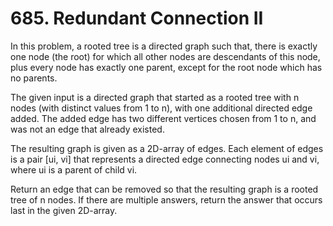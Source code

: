 # 685. Redundant Connection II

In this problem, a rooted tree is a directed graph such that, there is exactly one node (the root) for which all other nodes are descendants of this node, plus every node has exactly one parent, except for the root node which has no parents.

The given input is a directed graph that started as a rooted tree with n nodes (with distinct values from 1 to n), with one additional directed edge added. The added edge has two different vertices chosen from 1 to n, and was not an edge that already existed.

The resulting graph is given as a 2D-array of edges. Each element of edges is a pair [ui, vi] that represents a directed edge connecting nodes ui and vi, where ui is a parent of child vi.

Return an edge that can be removed so that the resulting graph is a rooted tree of n nodes. If there are multiple answers, return the answer that occurs last in the given 2D-array.